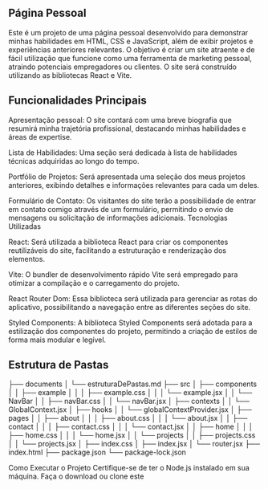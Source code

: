 ## Página Pessoal

Este é um projeto de uma página pessoal desenvolvido para demonstrar minhas habilidades em HTML, CSS e JavaScript, além de exibir projetos e experiências anteriores relevantes. O objetivo é criar um site atraente e de fácil utilização que funcione como uma ferramenta de marketing pessoal, atraindo potenciais empregadores ou clientes. O site será construído utilizando as bibliotecas React e Vite.

## Funcionalidades Principais

Apresentação pessoal: O site contará com uma breve biografia que resumirá minha trajetória profissional, destacando minhas habilidades e áreas de expertise.

Lista de Habilidades: Uma seção será dedicada à lista de habilidades técnicas adquiridas ao longo do tempo.

Portfólio de Projetos: Será apresentada uma seleção dos meus projetos anteriores, exibindo detalhes e informações relevantes para cada um deles.

Formulário de Contato: Os visitantes do site terão a possibilidade de entrar em contato comigo através de um formulário, permitindo o envio de mensagens ou solicitação de informações adicionais.
Tecnologias Utilizadas

React: Será utilizada a biblioteca React para criar os componentes reutilizáveis do site, facilitando a estruturação e renderização dos elementos.

Vite: O bundler de desenvolvimento rápido Vite será empregado para otimizar a compilação e o carregamento do projeto.

React Router Dom: Essa biblioteca será utilizada para gerenciar as rotas do aplicativo, possibilitando a navegação entre as diferentes seções do site.

Styled Components: A biblioteca Styled Components será adotada para a estilização dos componentes do projeto, permitindo a criação de estilos de forma mais modular e legível.

## Estrutura de Pastas

├── documents
│ └── estruturaDePastas.md
├── src
│ ├── components
│ │ ├── example
│ │ │ ├── example.css
│ │ │ └── example.jsx
│ │ └── NavBar
│ │ ├── navBar.css
│ │ └── navBar.jsx
│ ├── contexts
│ │ └── GlobalContext.jsx
│ ├── hooks
│ │ └── globalContextProvider.jsx
│ ├── pages
│ │ ├── about
│ │ │ ├── about.css
│ │ │ └── about.jsx
│ │ ├── contact
│ │ │ ├── contact.css
│ │ │ └── contact.jsx
│ │ ├── home
│ │ │ ├── home.css
│ │ │ └── home.jsx
│ │ └── projects
│ │ ├── projects.css
│ │ └── projects.jsx
│ ├── index.css
│ ├── index.jsx
│ └── router.jsx
├── index.html
├── package.json
└── package-lock.json

Como Executar o Projeto
Certifique-se de ter o Node.js instalado em sua máquina.
Faça o download ou clone este
